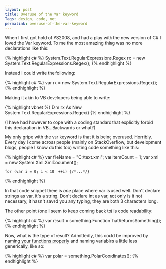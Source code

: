 ```yaml
---
layout: post
title: Overuse of the Var keyword
Tags: design, code, net
permalink: overuse-of-the-var-keyword
---
```


When I first got hold of VS2008, and had a play with the new version of C# I loved the Var keyword.  To me the most amazing thing was no more declarations like this:

{% highlight c# %}
    System.Text.RegularExpressions.Regex rx = new System.Text.RegularExpressions.Regex();
{% endhighlight %}

Instead I could write the following:

{% highlight c# %}
    var rx = new System.Text.RegularExpressions.Regex();
{% endhighlight %}

Making it akin to VB developers being able to write:

{% highlight vbnet %}
    Dim rx As New System.Text.RegularExpressions.Regex()
{% endhighlight %}

(I have had however to cope with a coding standard that explicitly forbid this declaration in VB...Backwards or what?)

My only gripe with the var keyword is that it is being overused. Horribly.  Every day I come across people (mainly on StackOverflow, but development blogs, people I know do this too) writing code something like this:

{% highlight c# %}
    var fileName = "C:\\text.xml";
    var itemCount = 1;
    var xml = new System.Xml.XmlDocument();

    for (var i = 0; i < 10; ++i) {/*...*/}
{% endhighlight %}

In that code snippet there is *one* place where var is used well.  Don't declare strings as var, it's a string. Don't declare int as var, not only is it not necessary, it hasn't saved you any typing, they are both 3 characters long.

The other point (one I seem to keep coming back to) is code readability:

{% highlight c# %}
    var result = something.FunctionThatReturnsSomething();
{% endhighlight %}

Now, what is the type of result?  Admittedly, this could be improved by [naming your functions properly][1] and naming variables a little less generically, like so:

{% highlight c# %}
    var polar = something.PolarCoordinates();
{% endhighlight %}

[1]: /coming-from-something-as-opposed-to-going-to-something

